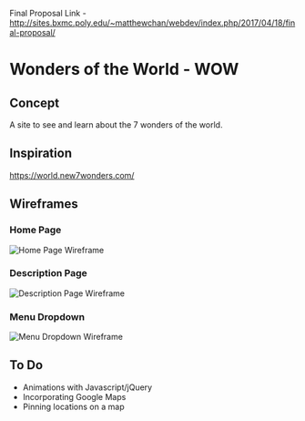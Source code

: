 Final Proposal Link - http://sites.bxmc.poly.edu/~matthewchan/webdev/index.php/2017/04/18/final-proposal/

# Wonders of the World - WOW

## Concept
A site to see and learn about the 7 wonders of the world.

## Inspiration
https://world.new7wonders.com/

## Wireframes
### Home Page
![Home Page Wireframe](img/final_wireframe_1 "Home Page Wireframe")

### Description Page
![Description Page Wireframe](img/final_wireframe_2 "Description Page Wireframe")

### Menu Dropdown
![Menu Dropdown Wireframe](img/final_wireframe_3 "Menu Dropdown Wireframe")

## To Do
* Animations with Javascript/jQuery
* Incorporating Google Maps
* Pinning locations on a map